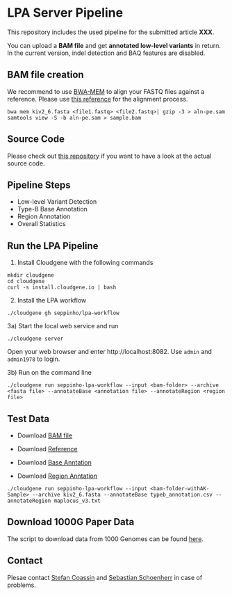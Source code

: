 # LPA Server Pipeline 

This repository includes the used pipeline for the submitted article **XXX**. 

You can upload a **BAM file** and get **annotated low-level variants** in return. In the current version, indel detection and BAQ features are disabled. 

## BAM file creation
We recommend to use [BWA-MEM](https://github.com/lh3/bwa) to align your FASTQ files against a reference. Please use [this reference](https://raw.githubusercontent.com/seppinho/mutation-server/76e865ece25cf792d1534b0288b2c28bc1b3d013/test-data/dna/lpa-sample/reference/kiv2_6.fasta) for the alignment process.

```
bwa mem kiv2_6.fasta <file1.fastq> <file2.fastq>| gzip -3 > aln-pe.sam
samtools view -S -b aln-pe.sam > sample.bam
```

## Source Code
Please check out [this repository](https://github.com/seppinho/mutation-server) if you want to have a look at the actual source code. 

## Pipeline Steps

* Low-level Variant Detection
* Type-B Base Annotation
* Region Annotation
* Overall Statistics

## Run the LPA Pipeline

1) Install Cloudgene with the following commands

```
mkdir cloudgene
cd cloudgene
curl -s install.cloudgene.io | bash
```

2) Install the LPA workflow

```
./cloudgene gh seppinho/lpa-workflow
```

3a) Start the local web service and run
```
./cloudgene server
```
Open your web browser and enter http://localhost:8082. Use `admin` and `admin1978` to login.

3b) Run on the command line
```
./cloudgene run seppinho-lpa-workflow --input <bam-folder> --archive <fasta file> --annotateBase <annotation file> --annotateRegion <region file>
```
## Test Data

* Download [BAM file](https://github.com/seppinho/mutation-server/raw/76e865ece25cf792d1534b0288b2c28bc1b3d013/test-data/dna/lpa-sample/bam/AK14_S12_L001_R1_001.gz_KIV2_6(-)5104bp.bam)

* Download [Reference](https://raw.githubusercontent.com/seppinho/mutation-server/76e865ece25cf792d1534b0288b2c28bc1b3d013/test-data/dna/lpa-sample/reference/kiv2_6.fasta)

* Download [Base Anntation](https://raw.githubusercontent.com/genepi/lpa-pipeline/master/files/typeb_annotation.csv)

* Download [Region Anntation](https://raw.githubusercontent.com/genepi/lpa-pipeline/master/files/maplocus_v3.txt)

```
./cloudgene run seppinho-lpa-workflow --input <bam-folder-withAK-Sample> --archive kiv2_6.fasta --annotateBase typeb_annotation.csv --annotateRegion maplocus_v3.txt
```

## Download 1000G Paper Data
The script to download data from 1000 Genomes can be found [here](https://github.com/genepi/lpa-pipeline/tree/master/scripts).

## Contact
Plesae contact [Stefan Coassin](mailto:stefan.coassin@i-med.ac.at) and [Sebastian Schoenherr](mailto:sebastian.schoenherr@i-med.ac.at) in case of problems. 

